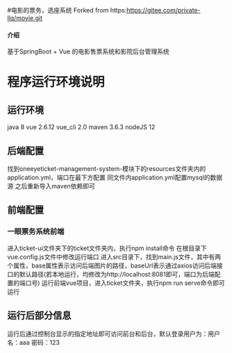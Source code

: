 #电影的票务，选座系统
Forked from https:https://gitee.com/private-llq/movie.git

#### 介绍

基于SpringBoot + Vue 的电影售票系统和影院后台管理系统

# 程序运行环境说明

## 运行环境

java 8
vue 2.6.12
vue_cli 2.0
maven 3.6.3
nodeJS 12

## 后端配置

找到oneeyeticket-management-system-模块下的resources文件夹内的application.yml，端口在最下方配置
同文件内application.yml配置mysql的数据源
之后重新导入maven依赖即可

## 前端配置


### 一眼票务系统前端


进入ticket-ui文件夹下的ticket文件夹内，执行npm install命令
在根目录下vue.config.js文件中修改运行端口
进入src目录下，找到main.js文件，其中有两个属性，base属性表示访问后端图片的路径，baseUrl表示通过axios访问后端接口的默认路径(若本地运行，均修改为http://localhost:8081即可，端口为后端配置的端口号)
运行前端vue项目，进入ticket文件夹，执行npm run serve命令即可运行


## 运行后部分信息
运行后通过控制台显示的指定地址即可访问前台和后台，默认登录用户为：用户名：aaa 密码：123


